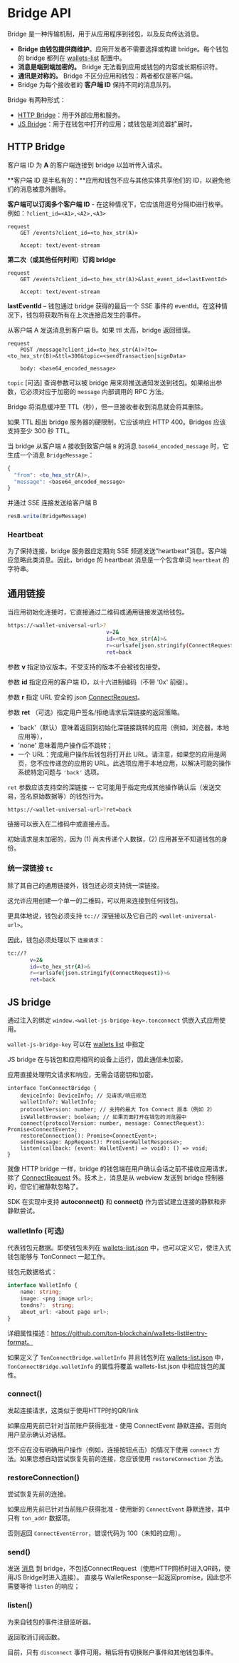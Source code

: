 # Bridge API

Bridge 是一种传输机制，用于从应用程序到钱包，以及反向传达消息。

* **Bridge 由钱包提供商维护**。应用开发者不需要选择或构建 bridge。每个钱包的 bridge 都列在 [wallets-list](https://github.com/ton-blockchain/wallets-list) 配置中。
* **消息是端到端加密的。** Bridge 无法看到应用或钱包的内容或长期标识符。
* **通讯是对称的。** Bridge 不区分应用和钱包：两者都仅是客户端。
* Bridge 为每个接收者的 **客户端 ID** 保持不同的消息队列。

Bridge 有两种形式：

- [HTTP Bridge](#http-bridge)：用于外部应用和服务。
- [JS Bridge](#js-bridge)：用于在钱包中打开的应用；或钱包是浏览器扩展时。

## HTTP Bridge

客户端 ID 为 **A** 的客户端连接到 bridge 以监听传入请求。

**客户端 ID 是半私有的：**应用和钱包不应与其他实体共享他们的 ID，以避免他们的消息被意外删除。

**客户端可以订阅多个客户端 ID** - 在这种情况下，它应该用逗号分隔ID进行枚举。例如：`?client_id=<A1>,<A2>,<A3>`

```tsx
request
    GET /events?client_id=<to_hex_str(A)>

    Accept: text/event-stream
```

**第二次（或其他任何时间）订阅 bridge**

```tsx
request
    GET /events?client_id=<to_hex_str(A)>&last_event_id=<lastEventId>

    Accept: text/event-stream
```

**lastEventId** – 钱包通过 bridge 获得的最后一个 SSE 事件的 eventId。在这种情况下，钱包将获取所有在上次连接后发生的事件。

从客户端 A 发送消息到客户端 B。如果 ttl 太高，bridge 返回错误。

```tsx
request
    POST /message?client_id=<to_hex_str(A)>?to=<to_hex_str(B)>&ttl=300&topic=<sendTransaction|signData>

    body: <base64_encoded_message>
```

`topic` [可选] 查询参数可以被 bridge 用来将推送通知发送到钱包。如果给出参数，它必须对应于加密的 `message` 内部调用的 RPC 方法。

Bridge 将消息缓冲至 TTL（秒），但一旦接收者收到消息就会将其删除。

如果 TTL 超出 bridge 服务器的硬限制，它应该响应 HTTP 400。Bridges 应该支持至少 300 秒 TTL。

当 bridge 从客户端 `A` 接收到致客户端 `B` 的消息 `base64_encoded_message` 时，它生成一个消息 `BridgeMessage`：

```js
{
  "from": <to_hex_str(A)>,
  "message": <base64_encoded_message>
}
```

并通过 SSE 连接发送给客户端 B
```js
resB.write(BridgeMessage)
```

### Heartbeat

为了保持连接，bridge 服务器应定期向 SSE 频道发送“heartbeat”消息。客户端应忽略此类消息。因此，bridge 的 heartbeat 消息是一个包含单词 `heartbeat` 的字符串。

## 通用链接

当应用初始化连接时，它直接通过二维码或通用链接发送给钱包。

```bash
https://<wallet-universal-url>?
                               v=2&
                               id=<to_hex_str(A)>&
                               r=<urlsafe(json.stringify(ConnectRequest))>&
                               ret=back
```

参数 **v** 指定协议版本。不受支持的版本不会被钱包接受。

参数 **id** 指定应用的客户端 ID，以十六进制编码（不带 '0x' 前缀）。

参数 **r** 指定 URL 安全的 json [ConnectRequest](/develop/dapps/ton-connect/protocol/requests-responses#initiating-connection)。

参数 **ret** （可选）指定用户签名/拒绝请求后深链接的返回策略。
- 'back'（默认）意味着返回到初始化深链接跳转的应用（例如，浏览器，本地应用等），
- 'none' 意味着用户操作后不跳转；
- 一个 URL：完成用户操作后钱包将打开此 URL。请注意，如果您的应用是网页，您不应传递您的应用的 URL。此选项应用于本地应用，以解决可能的操作系统特定问题与 `'back'` 选项。

`ret` 参数应该支持空的深链接 -- 它可能用于指定完成其他操作确认后（发送交易，签名原始数据等）的钱包行为。
```bash
https://<wallet-universal-url>?ret=back
```

链接可以嵌入在二维码中或直接点击。

初始请求是未加密的，因为 (1) 尚未传递个人数据，(2) 应用甚至不知道钱包的身份。

### 统一深链接 `tc`
除了其自己的通用链接外，钱包还必须支持统一深链接。

这允许应用创建一个单一的二维码，可以用来连接到任何钱包。

更具体地说，钱包必须支持 `tc://` 深链接以及它自己的 `<wallet-universal-url>`。

因此，钱包必须处理以下 `连接请求`：

```bash
tc://?
       v=2&
       id=<to_hex_str(A)>&
       r=<urlsafe(json.stringify(ConnectRequest))>&
       ret=back
```


## JS bridge

通过注入的绑定 `window.<wallet-js-bridge-key>.tonconnect` 供嵌入式应用使用。

`wallet-js-bridge-key` 可以在 [wallets list](https://github.com/ton-blockchain/wallets-list) 中指定

JS bridge 在与钱包和应用相同的设备上运行，因此通信未加密。

应用直接处理明文请求和响应，无需会话密钥和加密。

```tsx
interface TonConnectBridge {
    deviceInfo: DeviceInfo; // 见请求/响应规范
    walletInfo?: WalletInfo;
    protocolVersion: number; // 支持的最大 Ton Connect 版本（例如 2）
    isWalletBrowser: boolean; // 如果页面打开在钱包的浏览器中
    connect(protocolVersion: number, message: ConnectRequest): Promise<ConnectEvent>;
    restoreConnection(): Promise<ConnectEvent>;
    send(message: AppRequest): Promise<WalletResponse>;
    listen(callback: (event: WalletEvent) => void): () => void;
}
```

就像 HTTP bridge 一样，bridge 的钱包端在用户确认会话之前不接收应用请求，除了 [ConnectRequest](/develop/dapps/ton-connect/protocol/requests-responses#initiating-connection) 外。技术上，消息是从 webview 发送到 bridge 控制器的，但它们被静默忽略了。

SDK 在实现中支持 **autoconnect()** 和 **connect()** 作为尝试建立连接的静默和非静默尝试。

### walletInfo (可选)
代表钱包元数据。即使钱包未列在 [wallets-list.json](https://github.com/ton-blockchain/wallets-list) 中，也可以定义它，使注入式钱包能够与 TonConnect 一起工作。

钱包元数据格式：
```ts
interface WalletInfo {
    name: string;
    image: <png image url>;
    tondns?:  string;
    about_url: <about page url>;
}
```

详细属性描述：https://github.com/ton-blockchain/wallets-list#entry-format。

如果定义了 `TonConnectBridge.walletInfo` 并且钱包列在 [wallets-list.json](https://github.com/ton-blockchain/wallets-list) 中，`TonConnectBridge.walletInfo` 的属性将覆盖 wallets-list.json 中相应钱包的属性。

### connect()

发起连接请求，这类似于使用HTTP时的QR/link

如果应用先前已针对当前账户获得批准 - 使用 ConnectEvent 静默连接。否则向用户显示确认对话框。

您不应在没有明确用户操作（例如，连接按钮点击）的情况下使用 `connect` 方法。如果您想自动尝试恢复先前的连接，您应该使用 `restoreConnection` 方法。

### restoreConnection()

尝试恢复先前的连接。

如果应用先前已针对当前账户获得批准 - 使用新的 `ConnectEvent` 静默连接，其中只有 `ton_addr` 数据项。

否则返回 `ConnectEventError`，错误代码为 100（未知的应用）。

### send()

发送 [消息](/develop/dapps/ton-connect/protocol/requests-responses#messages) 到 bridge，不包括ConnectRequest（使用HTTP网桥时进入QR码，使用JS Bridge时进入连接）。
直接与 WalletResponse一起返回promise，因此您不需要等待 `listen` 的响应；

### listen()

为来自钱包的事件注册监听器。

返回取消订阅函数。

目前，只有 `disconnect` 事件可用。稍后将有切换账户事件和其他钱包事件。